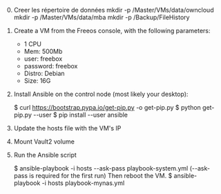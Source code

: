 0) Creer les répertoire de données
	mkdir -p /Master/VMs/data/owncloud
	mkdir -p /Master/VMs/data/mba
	mkdir -p /Backup/FileHistory

1) Create a VM from the Freeos console, with the following parameters:
	- 1 CPU
	- Mem: 500Mb
	- user: freebox
	- password: freebox
	- Distro: Debian
	- Size: 16G


2) Install Ansible on the control node (most likely your desktop):

	$ curl https://bootstrap.pypa.io/get-pip.py -o get-pip.py
	$ python get-pip.py --user
	$ pip install --user ansible

3) Update the hosts file with the VM's IP

4) Mount Vault2 volume

5) Run the Ansible script

	$ ansible-playbook -i hosts --ask-pass playbook-system.yml (--ask-pass is required for the first run)
	Then reboot the VM.
	$ ansible-playbook -i hosts playbook-mynas.yml
